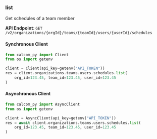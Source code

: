 
### list <a name="list"></a>
Get schedules of a team member



**API Endpoint**: `GET /v2/organizations/{orgId}/teams/{teamId}/users/{userId}/schedules`

#### Synchronous Client

```python
from calcom_py import Client
from os import getenv

client = Client(api_key=getenv("API_TOKEN"))
res = client.organizations.teams.users.schedules.list(
    org_id=123.45, team_id=123.45, user_id=123.45
)
```

#### Asynchronous Client

```python
from calcom_py import AsyncClient
from os import getenv

client = AsyncClient(api_key=getenv("API_TOKEN"))
res = await client.organizations.teams.users.schedules.list(
    org_id=123.45, team_id=123.45, user_id=123.45
)
```
